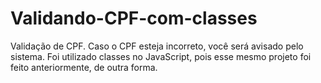 # Validando-CPF-com-classes

Validação de CPF.
Caso o CPF esteja incorreto, você será avisado pelo sistema.
Foi utilizado classes no JavaScript, pois esse mesmo projeto foi feito anteriormente, de outra forma.
